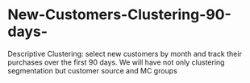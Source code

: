 # New-Customers-Clustering-90-days-
Descriptive Clustering: select new customers by month and track their purchases over the first 90 days. We will have not only clustering segmentation but customer source and MC groups 
